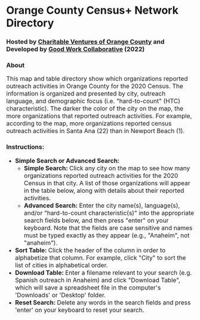 # Orange County Census+ Network Directory<br>
### Hosted by [Charitable Ventures of Orange County](https://charitableventuresoc.org/) and Developed by [Good Work Collaborative](https://www.ourgoodwork.co/) (2022)<br>
### About<br>
<span style="font-size:16px;">This map and table directory show which organizations reported outreach activities in Orange County for the 2020 Census. The information is organized and presented by city, outreach language, and demographic focus (i.e. "hard-to-count" (HTC) characteristic). The darker the color of the city on the map, the more organizations that reported outreach activities. For example, according to the map, more organizations reported census outreach activities in Santa Ana (22) than in Newport Beach (1).</span><br>
### Instructions:<br>
- <b><span style="font-size:16px;">Simple Search or Advanced Search:</span></b>
	- <b><span style="font-size:16px;">Simple Search:</b> <span style="font-size:16px;">Click any city on the map to see how many organizations reported outreach activities for the 2020 Census in that city. A list of those organizations will appear in the table below, along with details about their reported activities.</span>
	- <b><span style="font-size:16px;">Advanced Search:</b> <span style="font-size:16px;">Enter the city name(s), language(s), and/or "hard-to-count characteristic(s)" into the appropriate search fields below, and then press "enter" on your keyboard. Note that the fields are case sensitive and names must be typed exactly as they appear (e.g., "Anaheim", not "anaheim").</span>
- <b><span style="font-size:16px;">Sort Table:</b> <span style="font-size:16px;">Click the header of the column in order to alphabetize that column. For example, click "City" to sort the list of cities in alphabetical order.</span>
- <b><span style="font-size:16px;">Download Table:</b> <span style="font-size:16px;">Enter a filename relevant to your search (e.g. Spanish outreach in Anaheim) and click "Download Table", which will save a spreadsheet file in the computer's 'Downloads' or 'Desktop' folder.</span>
- <b><span style="font-size:16px;">Reset Search:</b> <span style="font-size:16px;">Delete any words in the search fields and press 'enter' on your keyboard to reset your search.</span>
